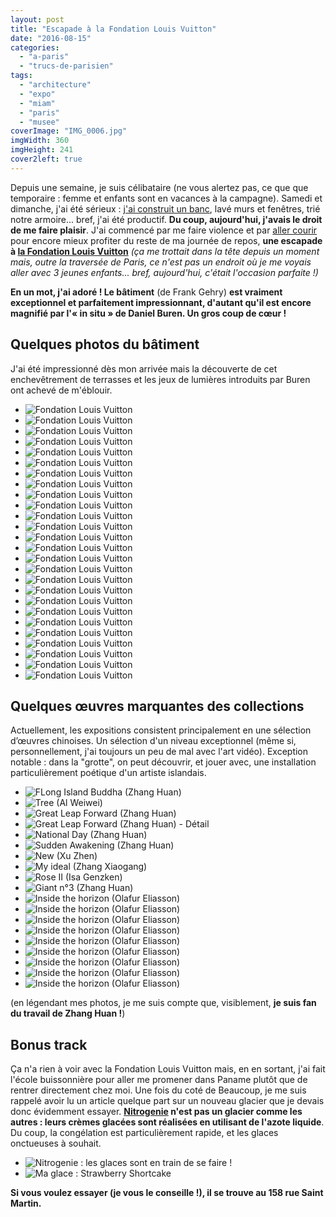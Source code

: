 ```yaml
---
layout: post
title: "Escapade à la Fondation Louis Vuitton"
date: "2016-08-15"
categories: 
  - "a-paris"
  - "trucs-de-parisien"
tags: 
  - "architecture"
  - "expo"
  - "miam"
  - "paris"
  - "musee"
coverImage: "IMG_0006.jpg"
imgWidth: 360
imgHeight: 241
cover2left: true
---
```


Depuis une semaine, je suis célibataire (ne vous alertez pas, ce que que temporaire : femme et enfants sont en vacances à la campagne). Samedi et dimanche, j'ai été sérieux : [j'ai construit un banc](/images/2016/08/IMG_6024.jpg), lavé murs et fenêtres, trié notre armoire... bref, j'ai été productif. **Du coup, aujourd'hui, j'avais le droit de me faire plaisir**. J'ai commencé par me faire violence et par [aller courir](https://www.runtastic.com/fr/utilisateurs/arnaud-malon/activites-sportives/1352039295) pour encore mieux profiter du reste de ma journée de repos, **une escapade à [la Fondation Louis Vuitton](http://www.fondationlouisvuitton.fr/)** _(ça me trottait dans la tête depuis un moment mais, outre la traversée de Paris, ce n'est pas un endroit où je me voyais aller avec 3 jeunes enfants... bref, aujourd'hui, c'était l'occasion parfaite !)_

**En un mot, j'ai adoré ! Le bâtiment** (de Frank Gehry) **est vraiment exceptionnel et parfaitement impressionnant, d'autant qu'il est encore magnifié par l'« in situ » de Daniel Buren. Un gros coup de cœur !**

## Quelques photos du bâtiment

J'ai été impressionné dès mon arrivée mais la découverte de cet enchevêtrement de terrasses et les jeux de lumières introduits par Buren ont achevé de m'éblouir.

<div id="fondation-slider" class="splide">
<div class="splide__track">
<ul class="splide__list">
<li class="splide__slide"><img src="/images/2016/08/IMG_0003.jpg" alt="Fondation Louis Vuitton"></li>
<li class="splide__slide"><img src="/images/2016/08/IMG_0002.jpg" alt="Fondation Louis Vuitton"></li>
<li class="splide__slide"><img src="/images/2016/08/IMG_0001.jpg" alt="Fondation Louis Vuitton"></li>
<li class="splide__slide"><img src="/images/2016/08/IMG_0006.jpg" alt="Fondation Louis Vuitton"></li>
<li class="splide__slide"><img src="/images/2016/08/IMG_0004.jpg" alt="Fondation Louis Vuitton"></li>
<li class="splide__slide"><img src="/images/2016/08/IMG_0011.jpg" alt="Fondation Louis Vuitton"></li>
<li class="splide__slide"><img src="/images/2016/08/IMG_0008.jpg" alt="Fondation Louis Vuitton"></li>
<li class="splide__slide"><img src="/images/2016/08/IMG_0005.jpg" alt="Fondation Louis Vuitton"></li>
<li class="splide__slide"><img src="/images/2016/08/IMG_0010.jpg" alt="Fondation Louis Vuitton"></li>
<li class="splide__slide"><img src="/images/2016/08/IMG_0012.jpg" alt="Fondation Louis Vuitton"></li>
<li class="splide__slide"><img src="/images/2016/08/IMG_0007.jpg" alt="Fondation Louis Vuitton"></li>
<li class="splide__slide"><img src="/images/2016/08/IMG_0009.jpg" alt="Fondation Louis Vuitton"></li>
<li class="splide__slide"><img src="/images/2016/08/IMG_0013.jpg" alt="Fondation Louis Vuitton"></li>
<li class="splide__slide"><img src="/images/2016/08/IMG_0021.jpg" alt="Fondation Louis Vuitton"></li>
<li class="splide__slide"><img src="/images/2016/08/IMG_0016.jpg" alt="Fondation Louis Vuitton"></li>
<li class="splide__slide"><img src="/images/2016/08/IMG_0026.jpg" alt="Fondation Louis Vuitton"></li>
<li class="splide__slide"><img src="/images/2016/08/IMG_0030.jpg" alt="Fondation Louis Vuitton"></li>
<li class="splide__slide"><img src="/images/2016/08/IMG_0045.jpg" alt="Fondation Louis Vuitton"></li>
<li class="splide__slide"><img src="/images/2016/08/IMG_0031.jpg" alt="Fondation Louis Vuitton"></li>
<li class="splide__slide"><img src="/images/2016/08/IMG_0033.jpg" alt="Fondation Louis Vuitton"></li>
<li class="splide__slide"><img src="/images/2016/08/IMG_0032.jpg" alt="Fondation Louis Vuitton"></li>
<li class="splide__slide"><img src="/images/2016/08/IMG_0040.jpg" alt="Fondation Louis Vuitton"></li>
<li class="splide__slide"><img src="/images/2016/08/IMG_0034.jpg" alt="Fondation Louis Vuitton"></li>
<li class="splide__slide"><img src="/images/2016/08/IMG_0042.jpg" alt="Fondation Louis Vuitton"></li>
<li class="splide__slide"><img src="/images/2016/08/IMG_0036.jpg" alt="Fondation Louis Vuitton"></li>
<li class="splide__slide"><img src="/images/2016/08/IMG_0043.jpg" alt="Fondation Louis Vuitton"></li>
</ul>
</div>
</div>

## Quelques œuvres marquantes des collections

Actuellement, les expositions consistent principalement en une sélection d’œuvres chinoises. Un sélection d'un niveau exceptionnel (même si, personnellement, j'ai toujours un peu de mal avec l'art vidéo). Exception notable : dans la "grotte", on peut découvrir, et jouer avec, une installation particulièrement poétique d'un artiste islandais.

<div id="collection-slider" class="splide">
<div class="splide__track">
<ul class="splide__list">
<li class="splide__slide"><img src="/images/2016/08/IMG_0015.jpg" alt="FLong Island Buddha (Zhang Huan)"></li>
<li class="splide__slide"><img src="/images/2016/08/IMG_0014.jpg" alt="Tree (Al Weiwei)"></li>
<li class="splide__slide"><img src="/images/2016/08/IMG_0025.jpg" alt="Great Leap Forward (Zhang Huan)"></li>
<li class="splide__slide"><img src="/images/2016/08/IMG_0020.jpg" alt="Great Leap Forward (Zhang Huan) - Détail"></li>
<li class="splide__slide"><img src="/images/2016/08/IMG_0024.jpg" alt="National Day (Zhang Huan)"></li>
<li class="splide__slide"><img src="/images/2016/08/IMG_0017.jpg" alt="Sudden Awakening  (Zhang Huan)"></li>
<li class="splide__slide"><img src="/images/2016/08/IMG_0027.jpg" alt="New (Xu Zhen)"></li>
<li class="splide__slide"><img src="/images/2016/08/IMG_0023.jpg" alt="My ideal (Zhang Xiaogang)"></li>
<li class="splide__slide"><img src="/images/2016/08/IMG_0022.jpg" alt="Rose II (Isa Genzken)"></li>
<li class="splide__slide"><img src="/images/2016/08/IMG_0018.jpg" alt="Giant n°3 (Zhang Huan)"></li>
<li class="splide__slide"><img src="/images/2016/08/IMG_0028.jpg" alt="Inside the horizon (Olafur Eliasson)"></li>
<li class="splide__slide"><img src="/images/2016/08/IMG_0019.jpg" alt="Inside the horizon (Olafur Eliasson)"></li>
<li class="splide__slide"><img src="/images/2016/08/IMG_0029.jpg" alt="Inside the horizon (Olafur Eliasson)"></li>
<li class="splide__slide"><img src="/images/2016/08/IMG_0038.jpg" alt="Inside the horizon (Olafur Eliasson)"></li>
<li class="splide__slide"><img src="/images/2016/08/IMG_0041.jpg" alt="Inside the horizon (Olafur Eliasson)"></li>
<li class="splide__slide"><img src="/images/2016/08/IMG_0044.jpg" alt="Inside the horizon (Olafur Eliasson)"></li>
<li class="splide__slide"><img src="/images/2016/08/IMG_0039.jpg" alt="Inside the horizon (Olafur Eliasson)"></li>
<li class="splide__slide"><img src="/images/2016/08/IMG_0037.jpg" alt="Inside the horizon (Olafur Eliasson)"></li>
<li class="splide__slide"><img src="/images/2016/08/IMG_0035.jpg" alt="Inside the horizon (Olafur Eliasson)"></li>
</ul>
</div>
</div>

(en légendant mes photos, je me suis compte que, visiblement, **je suis fan du travail de Zhang Huan !**)

## Bonus track

Ça n'a rien à voir avec la Fondation Louis Vuitton mais, en en sortant, j'ai fait l'école buissonnière pour aller me promener dans Paname plutôt que de rentrer directement chez moi. Une fois du coté de Beaucoup, je me suis rappelé avoir lu un article quelque part sur un nouveau glacier que je devais donc évidemment essayer. **[Nitrogenie](http://nitrogenie.fr/) n'est pas un glacier comme les autres : leurs crèmes glacées sont réalisées en utilisant de l'azote liquide**. Du coup, la congélation est particulièrement rapide, et les glaces onctueuses à souhait.


<div id="glace-slider" class="splide">
<div class="splide__track">
<ul class="splide__list">
<li class="splide__slide"><img src="/images/2016/08/IMG_6040-e1471287593680.jpg" alt="Nitrogenie : les glaces sont en train de se faire !"></li>
<li class="splide__slide"><img src="/images/2016/08/IMG_6045.jpg" alt="Ma glace : Strawberry Shortcake"></li>
</ul>
</div>
</div>

**Si vous voulez essayer (je vous le conseille !), il se trouve au 158 rue Saint Martin.**
